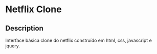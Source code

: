 # Netflix Clone

## Description

Interface básica clone do netflix construído em html, css, javascript e jquery. 